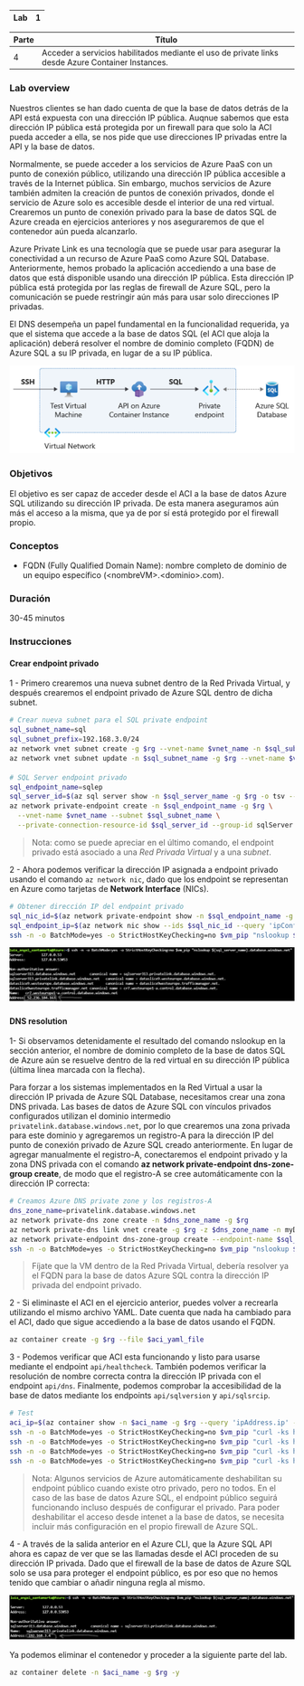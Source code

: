 | Lab |  1 |
| --  | -- |

| Parte | Título | 
| --  | -- |
| 4 | Acceder a servicios habilitados mediante el uso de private links desde Azure Container Instances. |

### Lab overview

Nuestros clientes se han dado cuenta de que la base de datos detrás de la API está expuesta con una dirección IP pública. Auqnue sabemos que esta dirección IP pública está protegida por un firewall para que solo la ACI pueda acceder a ella, se nos pide que use direcciones IP privadas entre la API y la base de datos.

Normalmente, se puede acceder a los servicios de Azure PaaS con un punto de conexión público, utilizando una dirección IP pública accesible a través de la Internet pública. Sin embargo, muchos servicios de Azure también admiten la creación de puntos de conexión privados, donde el servicio de Azure solo es accesible desde el interior de una red virtual. Crearemos un punto de conexión privado para la base de datos SQL de Azure creada en ejercicios anteriores y nos aseguraremos de que el contenedor aún pueda alcanzarlo.

Azure Private Link es una tecnología que se puede usar para asegurar la conectividad a un recurso de Azure PaaS como Azure SQL Database. Anteriormente, hemos probado la aplicación accediendo a una base de datos que está disponible usando una dirección IP pública. Esta dirección IP pública está protegida por las reglas de firewall de Azure SQL, pero la comunicación se puede restringir aún más para usar solo direcciones IP privadas.

El DNS desempeña un papel fundamental en la funcionalidad requerida, ya que el sistema que accede a la base de datos SQL (el ACI que aloja la aplicación) deberá resolver el nombre de dominio completo (FQDN) de Azure SQL a su IP privada, en lugar de a su IP pública. 

![Imagen topologia parte 4](../../Recursos/2%20-%20Seguridad%20en%20el%20cloud/lab1_module2_part4.png)

### Objetivos

El objetivo es ser capaz de acceder desde el ACI a la base de datos Azure SQL utilizando su dirección IP privada. De esta manera aseguramos aún más el acceso a la misma, que ya de por sí está protegido por el firewall propio.

### Conceptos

- FQDN (Fully Qualified Domain Name): nombre completo de dominio de un equipo específico (\<nombreVM\>.\<dominio\>.com).

### Duración

30-45 minutos

### Instrucciones

#### Crear endpoint privado

1 - Primero crearemos una nueva subnet dentro de la Red Privada Virtual, y después crearemos el endpoint privado de Azure SQL dentro de dicha subnet.

```bash
# Crear nueva subnet para el SQL private endpoint
sql_subnet_name=sql
sql_subnet_prefix=192.168.3.0/24
az network vnet subnet create -g $rg --vnet-name $vnet_name -n $sql_subnet_name --address-prefix $sql_subnet_prefix
az network vnet subnet update -n $sql_subnet_name -g $rg --vnet-name $vnet_name --disable-private-endpoint-network-policies true

# SQL Server endpoint privado
sql_endpoint_name=sqlep
sql_server_id=$(az sql server show -n $sql_server_name -g $rg -o tsv --query id)
az network private-endpoint create -n $sql_endpoint_name -g $rg \
  --vnet-name $vnet_name --subnet $sql_subnet_name \
  --private-connection-resource-id $sql_server_id --group-id sqlServer --connection-name sqlConnection
```

> Nota: como se puede apreciar en el último comando, el endpoint privado está asociado a una _Red Privada Virtual_ y a una _subnet_.

2 - Ahora podemos verificar la dirección IP asignada a endpoint privado usando el comando `az network nic`, dado que los endpoint se representan en Azure como tarjetas de **Network Interface** (NICs).

```bash
# Obtener dirección IP del endpoint privado
sql_nic_id=$(az network private-endpoint show -n $sql_endpoint_name -g $rg --query 'networkInterfaces[0].id' -o tsv)
sql_endpoint_ip=$(az network nic show --ids $sql_nic_id --query 'ipConfigurations[0].privateIpAddress' -o tsv) && echo $sql_endpoint_ip
ssh -n -o BatchMode=yes -o StrictHostKeyChecking=no $vm_pip "nslookup ${sql_server_name}.database.windows.net"
```

![nslookup to Public IP](../../Recursos/2%20-%20Seguridad%20en%20el%20cloud/lab1_module2_part4_nslookup.png)


#### DNS resolution

1- Si observamos detenidamente el resultado del comando nslookup en la sección anterior, el nombre de dominio completo de la base de datos SQL de Azure aún se resuelve dentro de la red virtual en su dirección IP pública (última línea marcada con la flecha). 

Para forzar a los sistemas implementados en la Red Virtual a usar la dirección IP privada de Azure SQL Database, necesitamos crear una zona DNS privada. Las bases de datos de Azure SQL con vínculos privados configurados utilizan el dominio intermedio `privatelink.database.windows.net`, por lo que crearemos una zona privada para este dominio y agregaremos un registro-A para la dirección IP del punto de conexión privado de Azure SQL creado anteriormente. En lugar de agregar manualmente el registro-A, conectaremos el endpoint privado y la zona DNS privada con el comando **az network private-endpoint dns-zone-group create**, de modo que el registro-A se cree automáticamente con la dirección IP correcta:

```bash
# Creamos Azure DNS private zone y los registros-A
dns_zone_name=privatelink.database.windows.net
az network private-dns zone create -n $dns_zone_name -g $rg 
az network private-dns link vnet create -g $rg -z $dns_zone_name -n myDnsLink --virtual-network $vnet_name --registration-enabled false
az network private-endpoint dns-zone-group create --endpoint-name $sql_endpoint_name -g $rg -n zonegroup --zone-name zone1 --private-dns-zone $dns_zone_name
ssh -n -o BatchMode=yes -o StrictHostKeyChecking=no $vm_pip "nslookup ${sql_server_name}.database.windows.net"
```

> Fíjate que la VM dentro de la Red Privada Virtual, debería resolver ya el FQDN para la base de datos Azure SQL contra la dirección IP privada del endpoint privado.

2 - Si eliminaste el ACI en el ejercicio anterior, puedes volver a recrearla utilizando el mismo archivo YAML. Date cuenta que nada ha cambiado para el ACI, dado que sigue accediendo a la base de datos usando el FQDN.

```bash
az container create -g $rg --file $aci_yaml_file
```

3 - Podemos verificar que ACI esta funcionando y listo para usarse mediante el endpoint `api/healthcheck`. También podemos verificar la resolución de nombre correcta contra la dirección IP privada con el endpoint `api/dns`. Finalmente, podemos comprobar la accesibilidad de la base de datos mediante los endpoints `api/sqlversion` y `api/sqlsrcip`.

```bash
# Test
aci_ip=$(az container show -n $aci_name -g $rg --query 'ipAddress.ip' -o tsv) && echo $aci_ip
ssh -n -o BatchMode=yes -o StrictHostKeyChecking=no $vm_pip "curl -ks https://$aci_ip/api/healthcheck"
ssh -n -o BatchMode=yes -o StrictHostKeyChecking=no $vm_pip "curl -ks https://$aci_ip/api/dns?fqdn=${sql_server_name}.database.windows.net"
ssh -n -o BatchMode=yes -o StrictHostKeyChecking=no $vm_pip "curl -ks https://$aci_ip/api/sqlversion"
ssh -n -o BatchMode=yes -o StrictHostKeyChecking=no $vm_pip "curl -ks https://$aci_ip/api/sqlsrcip"
```

> Nota: Algunos servicios de Azure automáticamente deshabilitan su endpoint público cuando existe otro privado, pero no todos. En el caso de las base de datos Azure SQL, el endpoint público seguirá funcionando incluso después de configurar el privado. Para poder deshabilitar el acceso desde intenet a la base de datos, se necesita incluir más configuración en el propio firewall de Azure SQL.

4 - A través de la salida anterior en el Azure CLI, que la Azure SQL API ahora es capaz de ver que se las llamadas desde el ACI proceden de su dirección IP privada. Dado que el firewall de la base de datos de Azure SQL solo se usa para proteger el endpoint público, es por eso que no hemos tenido que cambiar o añadir ninguna regla al mismo.

![nslookup to Public IP2](../../Recursos/2%20-%20Seguridad%20en%20el%20cloud/lab1_module2_part4_nslookup2.png)

Ya podemos eliminar el contenedor y proceder a la siguiente parte del lab.

```bash
az container delete -n $aci_name -g $rg -y
```
